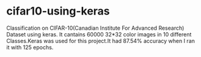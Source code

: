 # cifar10-using-keras
Classification on CIFAR-10(Canadian Institute For Advanced Research) Dataset using keras.
It cantains 60000 32*32 color images in 10 different Classes.Keras was used for this project.It had 87.54% accuracy when I ran it with 125 epochs.
